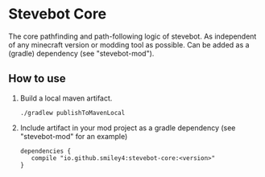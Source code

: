 # Stevebot Core

The core pathfinding and path-following logic of stevebot. As independent of any minecraft version or modding tool as possible. Can be added as a (gradle) dependency (see "stevebot-mod").

## How to use

1. Build a local maven artifact.

    ```
    ./gradlew publishToMavenLocal
    ```

2. Include artifact in your mod project as a gradle dependency (see "stevebot-mod" for an example)
 
    ```
   dependencies {
       compile "io.github.smiley4:stevebot-core:<version>"
   }
    ```


